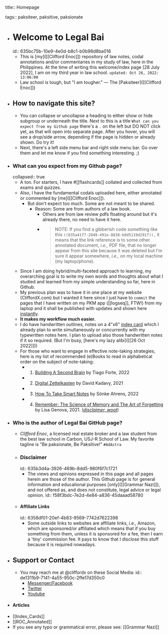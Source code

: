 title:: Homepage

tags:: paksiteer, paksitive, paksionate

- # Welcome to Legal Bai
  id:: 635bc75b-10e9-4e0d-b8c1-b0b98d8ba016
	- This is [my]([[Clifford Enoc]]) repository of law notes, codal annotations and/or commentaries in my study of law, here in the Philippines. At the time of writing this welcome/index page [28 July 2022], I am on my third year in law school. `updated: Oct 26, 2022: 13:06:00`
	- Law school is tough, but "I am tougher." — The [Paksiteer]([[Clifford Enoc]])
- ## How to navigate this site?
	- You can collapse or uncollapse a heading to either show or hide subgroup or underneath the title. Next to this is a title `What can you expect from my Github page` there's a `.` on the left but DO NOT click yet, as that will open into separate page. After you  hover, you will see a drop/side arrow, depending if the page is hidden or already shown. Do try it!
	- Next, there's a left side menu bar and right side menu bar. Go over them and let me know if you find something interesting. ;)
- ### What can you expect from my Github page?
  collapsed:: true
	- A ton. For starters, I have #[[flashcards]] collated and collected from exams and quizzes.
	- Also, I have the fundamental codals uploaded here, either annotated or commented by [me]([[Clifford Enoc]]).
		- But don't expect too much. Some are not meant to be shared.
			- Reason: Some are from authors of a law book.
				- Others are from law review pdfs floating around but it's already there,  no need to have it here.
				- > NOTE: If you find a gibberish code something like this `((635a41f7-2049-491e-8838-b8d5119d291f)),` it means that the link reference is to some other annotated document, *i.e.,* PDF file, that no longer appear from this site because it was deleted but I'm sure it appear somewhere, *i.e.,* on my local machine (my laptop/phone).
	- Since I am doing hybrid/multi-faceted approach to learning, my overarching goal is to write my own words and thoughts about what I studied and learned from my simple understanding so far, here in Github.
	- My previous plan was to have it in one place at my website (CliffordX.com) but I wanted it here since I just have to `commit` the pages that I have written on my PKM app ([[logseq]], FTW!) from my laptop and it shall be published with updates and shown here [instantly]([[publishing]]).
	- **It makes my workflow much easier.**
	- I do have handwritten outlines, notes on a 4"x6" [index card]([[Index_Cards]]) which I already plan to write simultaneously or concurrently with my typewritten notes here. I plan to upload also those handwritten notes if it so required. (But I'm busy, [here's my lazy alibi]([[26 Oct 2022]]))
	- For those who want to engage in effective note-taking strategies, here is my list of recommended (e)Books to read in alphabetical order on the subject of note-taking:
		- 1. [Building A Second Brain](https://amzn.to/3fb27S7) by Tiago Forte, 2022
		- 2. [Digital Zettelkasten](https://amzn.to/3TVuZfV) by David Kadavy, 2021
		- 3. [How To Take Smart Notes](https://amzn.to/3swU1GI) by Sönke Ahrens, 2022
		- 4. [Remember: The Science of Memory and The Art of Forgetting](https://amzn.to/3SI2sJH) by Lisa Genova, 2021. (*[disclaimer, woot](((6358df01-20ef-4b83-9569-7742d7622398)))*)
- ### Who is the author of Legal Bai GitHub page?
	- *Clifford Enoc*, a licensed real estate broker and a law student from the best law school in Carbon, USJ-R School of Law. My favorite tagline is "Be paksionate, Be Paksitive!" `#AdAstra`
	- ### Disclaimer
	  id:: 635b3d4a-3926-469b-8dd5-980f6f7c1721
		- The views and opinions expressed in this page and all pages herein are those of the author. This Github page is for general information and educational purposes [only]([[Grammar Nazi]]), and not offered as, and does not constitute, legal advice or legal opinion.
		  id:: f58f3bdc-7e2d-4e84-a836-45daaad58780
	- #### Affiliate Links
	  id:: 6358df01-20ef-4b83-9569-7742d7622398
		- Some outside links to websites are affiliate links, *i.e.,* Amazon, which are sponsored/or affiliated which means that if you buy something from them, unless it is sponsored for a fee, then I earn a 'tiny' commission fee. It pays to know that I disclose this stuff because it is required nowadays.
- ## Support or Contact
	- You may reach me at @cliffordx on these Social Media:
	  id:: de1311b9-7141-4a55-950c-2ffe17d350c0
		- [Messenger/Facebook](https://faceboook.com/cliffordx)
		- [Twitter](https://twitter.com/cliffordx)
		- [Youtube](https://youtube.com/CliffordEnoc)
- #### Articles
- [[Index_Cards]]
- [[ROC_Annotated]]
- If you see any typo or grammatical error, please see: [[Grammar Nazi]]